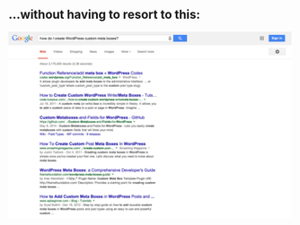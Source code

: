 ## ...without having to resort to this:

![A Google search for "how do I create WordPress custom meta boxes?"](img/google-search.png)